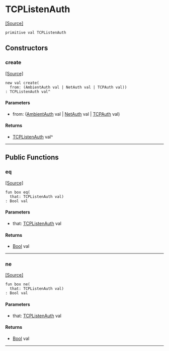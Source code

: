 # TCPListenAuth
<span class="source-link">[[Source]](src/net/auth.md#L-0-17)</span>
```pony
primitive val TCPListenAuth
```

## Constructors

### create
<span class="source-link">[[Source]](src/net/auth.md#L-0-18)</span>


```pony
new val create(
  from: (AmbientAuth val | NetAuth val | TCPAuth val))
: TCPListenAuth val^
```
#### Parameters

*   from: ([AmbientAuth](builtin-AmbientAuth.md) val | [NetAuth](net-NetAuth.md) val | [TCPAuth](net-TCPAuth.md) val)

#### Returns

* [TCPListenAuth](net-TCPListenAuth.md) val^

---

## Public Functions

### eq
<span class="source-link">[[Source]](src/net/auth.md#L-0-18)</span>


```pony
fun box eq(
  that: TCPListenAuth val)
: Bool val
```
#### Parameters

*   that: [TCPListenAuth](net-TCPListenAuth.md) val

#### Returns

* [Bool](builtin-Bool.md) val

---

### ne
<span class="source-link">[[Source]](src/net/auth.md#L-0-18)</span>


```pony
fun box ne(
  that: TCPListenAuth val)
: Bool val
```
#### Parameters

*   that: [TCPListenAuth](net-TCPListenAuth.md) val

#### Returns

* [Bool](builtin-Bool.md) val

---

